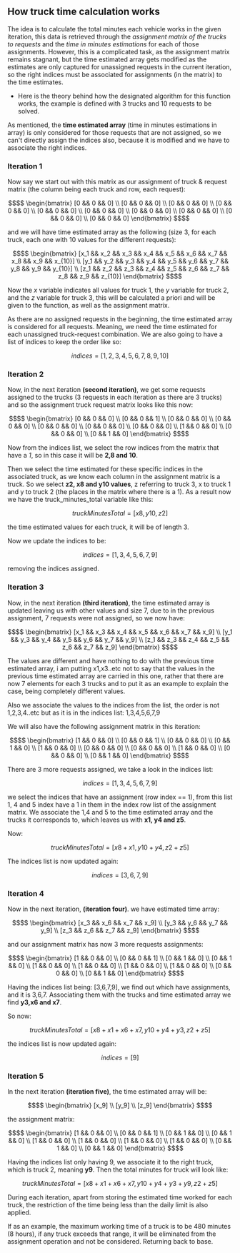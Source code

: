 ## How truck time calculation works

The idea is to calculate the total minutes each vehicle works in the given iteration, this data is retrieved through the _assignment matrix of the trucks to requests_ and the _time in minutes estimations_ for each of those assignments. 
However, this is a complicated task, as the assignment matrix remains stagnant, but the time estimated array gets modified as the estimates are only captured for unassigned requests in the current iteration, so the right indices must be associated for assignments (in the matrix) to the time estimates.

- Here is the theory behind how the designated algorithm for this function works, the example is defined with 3 trucks and 10 requests to be solved.

As mentioned, the **time estimated array** (time in minutes estimations in array) is only considered for those requests that are not assigned, so we can't directly assign the indices also, because it is modified and we have to associate the right indices. 

### Iteration 1

Now say we start out with this matrix as our assignment of truck & request matrix (the column being each truck and row, each request):

```math
$$  \begin{bmatrix}
    [0 && 0 && 0] \\
    [0 && 0 && 0] \\
    [0 && 0 && 0] \\
    [0 && 0 && 0] \\
    [0 && 0 && 0] \\
    [0 && 0 && 0] \\
    [0 && 0 && 0] \\
    [0 && 0 && 0] \\
    [0 && 0 && 0] \\
    [0 && 0 && 0]
    \end{bmatrix} $$
```
 
and we will have time estimated array as the following (size 3, for each truck, each one with 10 values for the different requests):

```math
$$  \begin{bmatrix}
    [x_1 && x_2 && x_3 && x_4 && x_5 && x_6 && x_7 && x_8 && x_9 && x_{10}] \\
    [y_1 && y_2 && y_3 && y_4 && y_5 && y_6 && y_7 && y_8 && y_9 && y_{10}] \\
    [z_1 && z_2 && z_3 && z_4 && z_5 && z_6 && z_7 && z_8 && z_9 && z_{10}]
    \end{bmatrix} $$
```

Now the _x_ variable indicates all values for truck 1, the _y_ variable for truck 2, and the _z_ variable for truck 3, this will be calculated a priori and will be given to the function, as well as the assignment matrix. 

As there are no assigned requests in the beginning, the time estimated array is considered for all requests. Meaning, we need the time estimated for each unassigned truck-request combination.
We are also going to have a list of indices to keep the order like so:

```math
indices = [1,2,3,4,5,6,7,8,9,10]
```

### Iteration 2

Now, in the next iteration **(second iteration)**, we get some requests assigned to the trucks (3 requests in each iteration as there are 3 trucks) and so the assignment truck request matrix looks like this now:

```math
$$  \begin{bmatrix}
    [0 && 0 && 0] \\
    [0 && 0 && 1] \\
    [0 && 0 && 0] \\
    [0 && 0 && 0] \\
    [0 && 0 && 0] \\
    [0 && 0 && 0] \\
    [0 && 0 && 0] \\
    [1 && 0 && 0] \\
    [0 && 0 && 0] \\
    [0 && 1 && 0]
    \end{bmatrix} $$
```
Now from the indices list, we select the row indices from the matrix that have a _1_, so in this case it will be **2,8 and 10**. 

Then we select the time estimated for these specific indices in the associated truck, as we know each column in the assignment matrix  is a truck. So we select **z2, x8 and y10 values**, z referring to truck 3, x to truck 1 and y to truck 2 (the places in the matrix where there is a 1). As a result now we have the truck_minutes_total variable like this:
```math
truckMinutesTotal=[x8,y10,z2]
```
the time estimated values for each truck, it will be of length 3.

Now we update the indices to be:
```math
indices = [1,3,4,5,6,7,9]
```
removing the indices assigned.

### Iteration 3

Now, in the next iteration **(third iteration)**, the time estimated array is updated leaving us with other values and size 7, due to in the previous assignment, 7 requests were not assigned, so we now have:

```math
$$  \begin{bmatrix}
    [x_1 && x_3 && x_4 && x_5 && x_6 && x_7 && x_9] \\
    [y_1 && y_3 && y_4 && y_5 && y_6 && y_7 && y_9] \\
    [z_1 && z_3 && z_4 && z_5 && z_6 && z_7 && z_9]
    \end{bmatrix} $$
```

The values are different and have nothing to do with the previous time estimated array, i am putting x1,x3..etc not to say that the values in the previous time estimated array are carried in this one, rather that there are now 7 elements for each 3 trucks and to put it as an example to explain the case, being completely different values. 

Also we associate the values to the indices from the list, the order is not 1,2,3,4..etc but as it is in the indices list: 1,3,4,5,6,7,9

We will also have the following assignment matrix in this iteration:

```math
$$  \begin{bmatrix}
    [1 && 0 && 0] \\
    [0 && 0 && 1] \\
    [0 && 0 && 0] \\
    [0 && 1 && 0] \\
    [1 && 0 && 0] \\
    [0 && 0 && 0] \\
    [0 && 0 && 0] \\
    [1 && 0 && 0] \\
    [0 && 0 && 0] \\
    [0 && 1 && 0]
    \end{bmatrix} $$
```

There are 3 more requests assigned, we take a look in the indices list:

```math
indices = [1,3,4,5,6,7,9]
```
we select the indices that have an assignment (row index == 1), from this list 1, 4 and 5 index  have a 1 in them in the index row list of the assignment matrix. We associate the 1,4 and 5 to the time estimated array and the trucks it corresponds to, which leaves us with **x1, y4 and z5**. 

Now:

```math
truckMinutesTotal = [x8+x1,y10+y4,z2+z5]
```

The indices list is now updated again:

```math
indices = [3,6,7,9]
```
### Iteration 4

Now in the next iteration, **(iteration four)**. we have estimated time array:

```math
$$  \begin{bmatrix}
    [x_3 && x_6 && x_7 && x_9] \\
    [y_3 && y_6 && y_7 && y_9] \\
    [z_3 && z_6 && z_7 && z_9]
    \end{bmatrix} $$
```

and our assignment matrix has now 3 more requests assignments:

```math
$$  \begin{bmatrix}
    [1 && 0 && 0] \\
    [0 && 0 && 1] \\
    [0 && 1 && 0] \\
    [0 && 1 && 0] \\
    [1 && 0 && 0] \\
    [1 && 0 && 0] \\
    [1 && 0 && 0] \\
    [1 && 0 && 0] \\
    [0 && 0 && 0] \\
    [0 && 1 && 0]
    \end{bmatrix} $$
```
 
Having the indices list being: [3,6,7,9], we find out which have assignments, and it is 3,6,7. Associating them with the trucks and time estimated array we find **y3,x6 and x7**.  

So now:

```math
truckMinutesTotal=[x8+x1+x6+x7,y10+y4+y3,z2+z5]
```

the indices list is now updated again:

```math
indices = [9]
```
### Iteration 5

In the next iteration **(iteration five)**, the time estimated array will be:

```math
$$  \begin{bmatrix}
    [x_9] \\
    [y_9] \\
    [z_9]
    \end{bmatrix} $$
```

the assignment matrix:

```math
$$  \begin{bmatrix}
    [1 && 0 && 0] \\
    [0 && 0 && 1] \\
    [0 && 1 && 0] \\
    [0 && 1 && 0] \\
    [1 && 0 && 0] \\
    [1 && 0 && 0] \\
    [1 && 0 && 0] \\
    [1 && 0 && 0] \\
    [0 && 1 && 0] \\
    [0 && 1 && 0]
    \end{bmatrix} $$
```

Having the indices list only having 9, we associate it to the right truck, which is truck 2, meaning **y9**. Then the total minutes for truck will look like: 

```math
truckMinutesTotal=[x8+x1+x6+x7,y10+y4+y3+y9,z2+z5]
```

During each iteration, apart from storing the estimated time worked for each truck, the restriction of the time being less than the daily limit is also applied. 

If as an example, the maximum working time of a truck is to be 480 minutes (8 hours), if any truck exceeds that range, it will be eliminated from the assignment operation and not be considered. Returning back to base.
